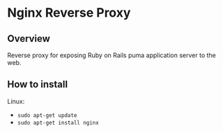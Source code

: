 # Nginx Reverse Proxy

## Overview

Reverse proxy for exposing Ruby on Rails puma application server to the web.


## How to install

Linux:
- ```sudo apt-get update```
- ```sudo apt-get install nginx```
